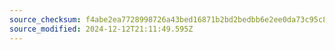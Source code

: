 ```yaml
---
source_checksum: f4abe2ea7728998726a43bed16871b2bd2bedbb6e2ee0da73c95c8b8f9d3ed89
source_modified: 2024-12-12T21:11:49.595Z
---
```


